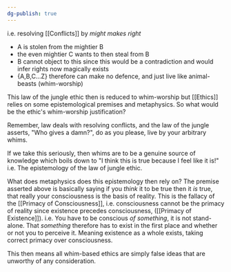 ```yaml
---
dg-publish: true
---
```

i.e. resolving [[Conflicts]] by _might makes right_
- A is stolen from the mightier B
- the even mightier C wants to then steal from B
- B cannot object to this since this would be a contradiction and would infer rights now magically exists
- {A,B,C...Z} therefore can make no defence, and just live like animal-beasts (whim-worship)

This law of the jungle ethic then is reduced to whim-worship but [[Ethics]] relies on some epistemological premises and metaphysics.
So what would be the ethic's whim-worship justification?

Remember, law deals with resolving conflicts, and the law of the jungle asserts, "Who gives a damn?", do as you please, live by your arbitrary whims.

If we take this seriously, then whims are to be a genuine source of knowledge which boils down to "I think this is true because I feel like it is!" i.e. The epistemology of the law of jungle ethic.

What does metaphysics does this epistemology then rely on? The premise asserted above is basically saying if you _think_ it to be true then it _is_ true, that really your consciousness is the basis of reality.
This is the fallacy of the [[Primacy of Consciousness]], i.e. consciousness cannot be the primacy of reality since existence precedes consciousness, ([[Primacy of Existence]]).
i.e. You have to be conscious _of something_, it is not stand-alone. That _something_ therefore has to exist in the first place and whether or not you to perceive it. 
Meaning existence as a whole exists, taking correct primacy over consciousness.

This then means all whim-based ethics are simply false ideas that are unworthy of any consideration.

